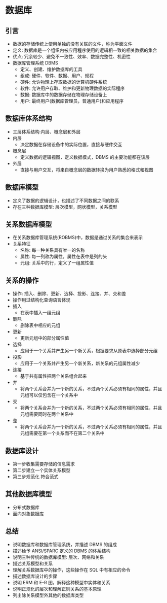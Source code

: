 # 数据库

## 引言

- 数据的存储传统上使用单独的没有关联的文件，称为平面文件
- 定义: 数据库是一个组织内被应用程序使用的逻辑相一致的相关数据的集合
- 优点: 冗余较少、避免不一致性、效率、数据完整性、机密性
- 数据库管理系统 DBMS
  - 定义、创建、维护数据库的工具
  - 组成: 硬件、软件、数据、用户、规程
  - 硬件: 允许物理上存取数据的计算机硬件系统
  - 软件: 允许用户存取、维护和更新物理数据的实际程序
  - 数据: 数据库中的数据存储在物理存储设备上
  - 用户: 最终用户(数据库管理员，普通用户)和应用程序

## 数据库体系结构

- 三层体系结构:内层、概念层和外层
- 内层
  - 决定数据在存储设备中的实际位置，直接与硬件交互
- 概念层
  - 定义数据的逻辑视图，定义数据模式，DBMS 的主要功能都在该层
- 外层
  - 直接与用户交互，将来自概念层的数据转换为用户熟悉的格式和视图

## 数据库模型

- 定义了数据的逻辑设计，也描述了不同数据之间的联系
- 存在三种数据库模型: 层次模型，网状模型，关系模型

## 关系数据库模型

- 在关系数据库管理系统(ROBMS)中，数据是通过关系的集合来表示
- 关系特征
  - 名称: 每一种关系具有唯一的名称
  - 属性: 每一列称为属性，属性在表中是列的头
  - 元组: 关系中的行，定义了一组属性值

## 关系的操作

- 操作: 插入、删除、更新、选择、投影、连接、并、交和差
- 操作用过结构化查询语言体现
- 插入
  - 在表中插入一组元组
- 删除
  - 删除表中相应的元组
- 更新
  - 更新元组中的部分属性值
- 选择
  - 应用于一个关系并产生另一个新关系，根据要求从原表中选择部分元组
- 投影
  - 应用于一个关系并产生另一个新关系，新关系的元组属性减少
- 连接
  - 基于共有属性把两个关系组合起来
- 并
  - 将两个关系合并为一个新的关系，不过两个关系必须有相同的属性，并且元组可以仅包含在一个关系中
- 交
  - 将两个关系合并为一个新的关系，不过两个关系必须有相同的属性，并且元组需要同时在两个关系中
- 差
  - 将两个关系合并为一个新的关系，不过两个关系必须有相同的属性，并且元组需要在第一个关系而不在第二个关系中

## 数据库设计

- 第一步收集需要存储的信息需求
- 第二步建立一个实体关系模型
- 第三步规范化 符合范式

## 其他数据库模型

- 分布式数据库
- 面向对象数据库

## 总结

- 说明数据库和数据库管理系统，并描述 DBMS 的组成
- 描述给予 ANSI/SPARC 定义的 DBMS 的体系结构
- 说明三种传统的数据库模型: 层次、网络和关系
- 描述关系模型和关系
- 理解关系数据库中的操作，这些操作在 SQL 中有相应的命令
- 描述数据库设计的步骤
- 说明 ERM 和 E-R 图，解释这种模型中实体和关系
- 说明正规化的层次和理解正则关系的基本原理
- 列出除关系模型外其他的数据库类型
